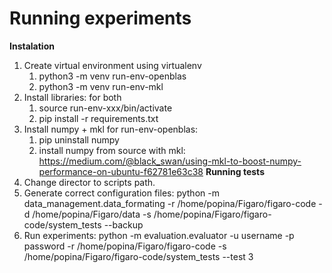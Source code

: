 Running experiments
==================

**Instalation**
1. Create virtual environment using virtualenv
    1. python3 -m venv run-env-openblas
    2. python3 -m venv run-env-mkl
2. Install libraries: for both
    1. source run-env-xxx/bin/activate
    2. pip install -r requirements.txt
3. Install numpy + mkl for run-env-openblas:
    1. pip uninstall numpy
    2. install numpy from source with mkl: https://medium.com/@black_swan/using-mkl-to-boost-numpy-performance-on-ubuntu-f62781e63c38
**Running tests**
1. Change director to scripts path.
2. Generate correct configuration files:  python -m data_management.data_formating -r /home/popina/Figaro/figaro-code -d /home/popina/Figaro/data -s /home/popina/Figaro/figaro-code/system_tests --backup
3. Run experiments: python -m evaluation.evaluator -u username -p password -r /home/popina/Figaro/figaro-code -s /home/popina/Figaro/figaro-code/system_tests --test 3
